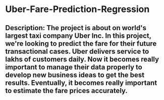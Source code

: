 # Uber-Fare-Prediction-Regression
## Description: The project is about on world's largest taxi company Uber Inc. In this project, we're looking to predict the fare for their future transactional cases. Uber delivers service to lakhs of customers daily. Now it becomes really important to manage their data properly to develop new business ideas to get the best results. Eventually, it becomes really important to estimate the fare prices accurately.
